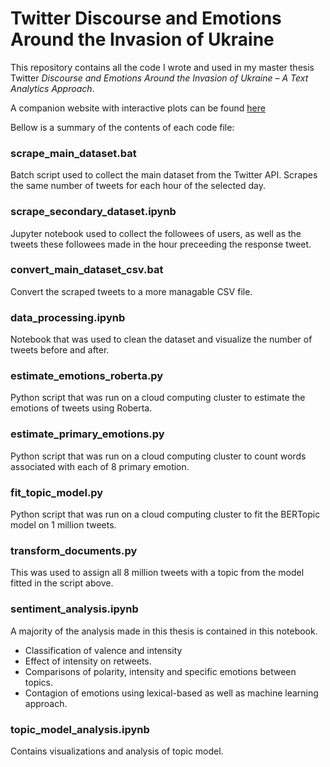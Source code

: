 # Twitter Discourse and Emotions Around the Invasion of Ukraine
This repository contains all the code I wrote and used in my master thesis Twitter _Discourse and Emotions Around the Invasion of Ukraine – A Text Analytics Approach_. 

A companion website with interactive plots can be found [here](https://gabriellindelof.github.io/master_thesis_ukraine_invasion/)

Bellow is a summary of the contents of each code file: 

### scrape_main_dataset.bat
Batch script used to collect the main dataset from the Twitter API. Scrapes the same number of tweets for each hour of the selected day. 

### scrape_secondary_dataset.ipynb
Jupyter notebook used to collect the followees of users, as well as the tweets these followees made in the hour preceeding the response tweet. 

### convert_main_dataset_csv.bat
Convert the scraped tweets to a more managable CSV file. 

### data_processing.ipynb
Notebook that was used to clean the dataset and visualize the number of tweets before and after. 

### estimate_emotions_roberta.py
Python script that was run on a cloud computing cluster to estimate the emotions of tweets using Roberta. 

### estimate_primary_emotions.py
Python script that was run on a cloud computing cluster to count words associated with each of 8 primary emotion.

### fit_topic_model.py
Python script that was run on a cloud computing cluster to fit the BERTopic model on 1 million tweets. 

### transform_documents.py
This was used to assign all 8 million tweets with a topic from the model fitted in the script above. 

### sentiment_analysis.ipynb
A majority of the analysis made in this thesis is contained in this notebook. 
- Classification of valence and intensity
- Effect of intensity on retweets. 
- Comparisons of polarity, intensity and specific emotions between topics. 
- Contagion of emotions using lexical-based as well as machine learning approach. 

### topic_model_analysis.ipynb
Contains visualizations and analysis of topic model. 
